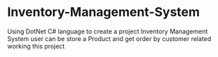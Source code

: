 # Inventory-Management-System
Using DotNet C# language to create a project Inventory Management System user can be store a Product and get order by customer related working this project 

